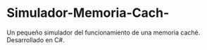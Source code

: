 Simulador-Memoria-Cach-
=======================

Un pequeño simulador del funcionamiento de una memoria caché. Desarrollado en C#.